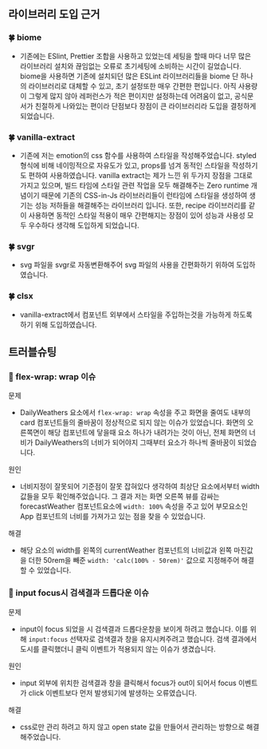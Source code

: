 ## 라이브러리 도입 근거

### 🍀 biome 
- 기존에는 ESlint, Prettier 조합을 사용하고 있었는데 세팅을 할때 마다 너무 많은 라이브러리 설치와 끊임없는 오류로 초기세팅에 소비하는 시간이 길었습니다.
  biome을 사용하면 기존에 설치되던 많은 ESLint 라이브러리들을 biome 단 하나의 라이브러리로 대체할 수 있고, 초기 설정또한 매우 간편한 편입니다.
  아직 사용량이 그렇게 많지 않아 레퍼런스가 적은 편이지만 설정하는데 어려움이 없고, 공식문서가 친절하게 나와있는 편이라 단점보다 장점이 큰 라이브러리라 도입을 결정하게 되었습니다.

### 🍀 vanilla-extract
- 기존에 저는 emotion의 css 함수를 사용하여 스타일을 작성해주었습니다. styled 형식에 비해 네이밍적으로 자유도가 있고, props를 넘겨 동적인 스타일을 작성하기도 편하여 사용하였습니다.
  vanilla extract는 제가 느낀 위 두가지 장점을 그대로 가지고 있으며, 빌드 타임에 스타일 관련 작업을 모두 해결해주는 Zero runtime 개념이기 때문에 기존의 CSS-in-Js 라이브러리들이 런타임에 스타일을 생성하여 생기는 성능 저하들을 해결해주는 라이브러리 입니다. 또한, recipe 라이브러리를 같이 사용하면 동적인 스타일 적용이 매우 간편해지는 장점이 있어 성능과 사용성 모두 우수하다 생각해 도입하게 되었습니다.

### 🍀 svgr
- svg 파일을 svgr로 자동변환해주어 svg 파일의 사용을 간편화하기 위하여 도입하였습니다.

### 🍀 clsx
- vanilla-extract에서 컴포넌트 외부에서 스타일을 주입하는것을 가능하게 하도록 하기 위해 도입하였습니다.

## 트러블슈팅

### 💫 flex-wrap: wrap 이슈
문제
- DailyWeathers 요소에서 `flex-wrap: wrap` 속성을 주고 화면을 줄여도 내부의 card 컴포넌트들의 줄바꿈이 정상적으로 되지 않는 이슈가 있었습니다. 화면의 오른쪽면이 해당 컴포넌트에 닿을때 요소 하나가 내려가는 것이 아닌, 전체 화면의 너비가 DailyWeathers의 너비가 되어야지 그때부터 요소가 하나씩 줄바꿈이 되었습니다. 

원인
- 너비지정이 잘못되어 기준점이 잘못 잡혀있다 생각하여 최상단 요소에서부터 width값들을 모두 확인해주었습니다. 그 결과 저는 화면 오른쪽 뷰를 감싸는 forecastWeather 컴포넌트요소에 `width: 100%` 속성을 주고 있어 부모요소인 App 컴포넌트의 너비를 가져가고 있는 점을 찾을 수 있었습니다. 

해결
- 해당 요소의 width를 왼쪽의 currentWeather 컴포넌트의 너비값과 왼쪽 마진값을 더한 50rem을 빼준 `width: 'calc(100% - 50rem)'` 값으로 지정해주어 해결할 수 있었습니다.

### 💫 input focus시 검색결과 드롭다운 이슈
문제
- input이 focus 되었을 시 검색결과 드롭다운창을 보이게 하려고 했습니다. 이를 위해 `input:focus` 선택자로 검색결과 창을 유지시켜주려고 했습니다. 검색 결과에서 도시를 클릭했더니 클릭 이벤트가 적용되지 않는 이슈가 생겼습니다.

원인
- input 외부에 위치한 검색결과 창을 클릭해서 focus가 out이 되어서 focus 이벤트가 click 이벤트보다 먼저 발생되기에 발생하는 오류였습니다. 

해결
- css로만 관리 하려고 하지 않고 open state 값을 만들어서 관리하는 방향으로 해결해주었습니다.